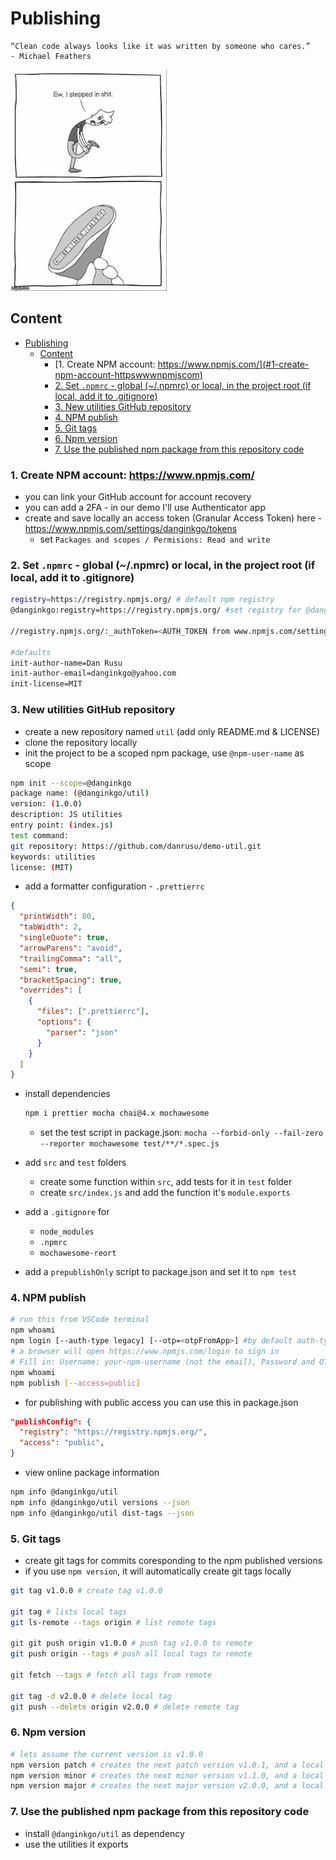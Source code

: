 # Publishing

```text
“Clean code always looks like it was written by someone who cares.”
- Michael Feathers
```

![](../resource/image/my_old_code.jpg)

## Content

- [Publishing](#publishing)
  - [Content](#content)
    - [1. Create NPM account: https://www.npmjs.com/](#1-create-npm-account-httpswwwnpmjscom)
    - [2. Set `.npmrc` - global (~/.npmrc) or local, in the project root (if local, add it to .gitignore)](#2-set-npmrc---global-npmrc-or-local-in-the-project-root-if-local-add-it-to-gitignore)
    - [3. New utilities GitHub repository](#3-new-utilities-github-repository)
    - [4. NPM publish](#4-npm-publish)
    - [5. Git tags](#5-git-tags)
    - [6. Npm version](#6-npm-version)
    - [7. Use the published npm package from this repository code](#7-use-the-published-npm-package-from-this-repository-code)

### 1. Create NPM account: https://www.npmjs.com/

- you can link your GitHub account for account recovery
- you can add a 2FA - in our demo I'll use Authenticator app
- create and save locally an access token (Granular Access Token) here - https://www.npmjs.com/settings/danginkgo/tokens
  - set `Packages and scopes / Permisions: Read and write`

### 2. Set `.npmrc` - global (~/.npmrc) or local, in the project root (if local, add it to .gitignore)

```bash
registry=https://registry.npmjs.org/ # default npm registry
@danginkgo:registry=https://registry.npmjs.org/ #set registry for @danginkgo scope

//registry.npmjs.org/:_authToken=<AUTH_TOKEN from www.npmjs.com/settings/danginkgo/tokens> #authenticate via npm account acces token

#defaults
init-author-name=Dan Rusu
init-author-email=danginkgo@yahoo.com
init-license=MIT
```

### 3. New utilities GitHub repository

- create a new repository named `util` (add only README.md & LICENSE)
- clone the repository locally
- init the project to be a scoped npm package, use `@npm-user-name` as scope

```bash
npm init --scope=@danginkgo
package name: (@danginkgo/util)
version: (1.0.0)
description: JS utilities
entry point: (index.js)
test command:
git repository: https://github.com/danrusu/demo-util.git
keywords: utilities
license: (MIT)
```

- add a formatter configuration - `.prettierrc`

```json
{
  "printWidth": 80,
  "tabWidth": 2,
  "singleQuote": true,
  "arrowParens": "avoid",
  "trailingComma": "all",
  "semi": true,
  "bracketSpacing": true,
  "overrides": [
    {
      "files": [".prettierrc"],
      "options": {
        "parser": "json"
      }
    }
  ]
}
```

- install dependencies
  ```bash
  npm i prettier mocha chai@4.x mochawesome
  ```
  - set the test script in package.json: `mocha --forbid-only --fail-zero --reporter mochawesome test/**/*.spec.js`
- add `src` and `test` folders

  - create some function within `src`, add tests for it in `test` folder
  - create `src/index.js` and add the function it's `module.exports`

- add a `.gitignore` for
  - `node_modules`
  - `.npmrc`
  - `mochawesome-reort`
- add a `prepublishOnly` script to package.json and set it to `npm test`

### 4. NPM publish

```bash
# run this from VSCode terminal
npm whoami
npm login [--auth-type legacy] [--otp=<otpFromApp>] #by default auth-type is web
# a browser will open https://www.npmjs.com/login to sign in
# Fill in: Username: your-npm-username (not the email), Password and OTP
npm whoami
npm publish [--access=public]
```

- for publishing with public access you can use this in package.json

```json
"publishConfig": {
  "registry": "https://registry.npmjs.org/",
  "access": "public",
}
```

- view online package information

```bash
npm info @danginkgo/util
npm info @danginkgo/util versions --json
npm info @danginkgo/util dist-tags --json
```

### 5. Git tags

- create git tags for commits coresponding to the npm published versions
- if you use `npm version`, it will automatically create git tags locally

```bash
git tag v1.0.0 # create tag v1.0.0

git tag # lists local tags
git ls-remote --tags origin # list remote tags

git git push origin v1.0.0 # push tag v1.0.0 to remote
git push origin --tags # push all local tags to remote

git fetch --tags # fetch all tags from remote

git tag -d v2.0.0 # delete local tag
git push --delete origin v2.0.0 # delete remote tag
```

### 6. Npm version

```bash
# lets assume the current version is v1.0.0
npm version patch # creates the next patch version v1.0.1, and a local git tag v1.0.1
npm version minor # creates the next minor version v1.1.0, and a local git tag v1.1.0
npm version major # creates the next major version v2.0.0, and a local git tag v2.0.0
```

### 7. Use the published npm package from this repository code

- install `@danginkgo/util` as dependency
- use the utilities it exports
